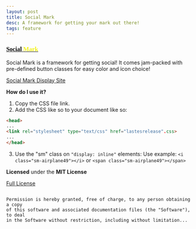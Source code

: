 ```yaml
---
layout: post
title: Social Mark
desc: A framework for getting your mark out there!
tags: feature
---
```

<link href="https://fonts.googleapis.com/css?family=Permanent+Marker" rel="stylesheet" type="text/css">
<link href="https://fonts.googleapis.com/css?family=Varela+Round" rel="stylesheet" type="text/css">
<style>
.smlogo {
color: #000000;
font-family: Varela Round;
}
.smlogomark {
color: #F3F315;
font-family: Permanent Marker;
}
</style>

### [<span class="smlogo">Social</span> <span class="smlogomark">Mark</span>](https://github.com/clarkhacks-labs/SocialMark)
Social Mark is a framework for getting social! It comes jam-packed with pre-defined button classes for easy color and icon choice!

[Social Mark Display Site](https://clarkhacks-labs.github.io/SocialMark/)


__How do I use it?__

1. Copy the CSS file link.
2. Add the CSS like so to your document <head> like so:

``` html
<head>
...
<link rel="stylesheet" type="text/css" href="lastesrelease".css>
...
</head>
```
<!--break-->
3. Use the "sm" class on ``"display: inline"`` elements:
Use example: ``<i class="sm-airplane49"></i>`` or ``<span class="sm-airplane49"></span>``


__Licensed__ under the __MIT License__

[Full License](https://github.com/clarkhacks-labs/SocialMark/blob/master/LICENSE)

```

Permission is hereby granted, free of charge, to any person obtaining a copy
of this software and associated documentation files (the "Software"), to deal
in the Software without restriction, including without limitation...
```
